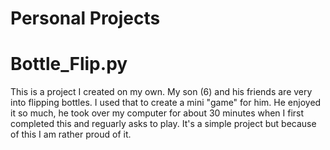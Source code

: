 # Personal Projects

# Bottle_Flip.py
  This is a project I created on my own. My son (6) and his friends are very into flipping bottles. I used that to create a mini "game" for him. He enjoyed it so much, he took over my computer for about 30 minutes when I     first completed this and reguarly asks to play. It's a simple project but because of this I am rather proud of it.
